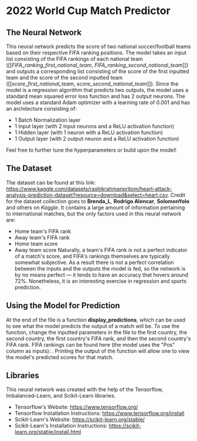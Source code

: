 # 2022 World Cup Match Predictor

## The Neural Network

This neural network predicts the score of two national soccer/football teams based on their respective FIFA ranking positions. The model takes an input list consisting of the FIFA rankings of each national team ([[*FIFA_ranking_first_national_team*, *FIFA_ranking_second_national_team*]]) and outputs a corresponding list consisting of the score of the first inputted team and the score of the second inputted team ([[*score_first_national_team*, *score_second_national_team*]]). Since the model is a regression algorithm that predicts two outputs, the model uses a standard mean squared error loss function and has 2 output neurons. The model uses a standard Adam optimizer with a learning rate of 0.001 and has an architecture consisting of:
- 1 Batch Normalization layer
- 1 Input layer (with 2 input neurons and a ReLU activation function)
- 1 Hidden layer (with 1 neuron with a ReLU activation function)
- 1 Output layer (with 2 output neuron and a ReLU activation function)

Feel free to further tune the hyperparameters or build upon the model!

## The Dataset
The dataset can be found at this link: https://www.kaggle.com/datasets/rashikrahmanpritom/heart-attack-analysis-prediction-dataset?resource=download&select=heart.csv. Credit for the dataset collection goes to **Brenda_L**, **Rodrigo Alencar**, **SolomonYolo** and others on *Kaggle*. It contains a large amount of information pertaining to international matches, but the only factors used in this neural network are:
- Home team's FIFA rank
- Away team's FIFA rank
- Home team score
- Away team score
Naturally, a team's FIFA rank is not a perfect indicator of a match's score, and FIFA's rankings themselves are typically somewhat subjective. As a result there is not a perfect correlation between the inputs and the outputs the model is fed, so the network is by no means perfect — it tends to have an accuracy that hovers around 72%. Nonetheless, it is an interesting exercise in regression and sports prediction.

## Using the Model for Prediction
At the end of the file is a function **display_predictions**, which can be used to see what the model predicts the output of a match will be. To use the function, change the inputted parameters in the file to the first country, the second country, the first country's FIFA rank, and then the second country's FIFA rank. FIFA rankings can be found here (the model uses the "Pos" column as inputs): . Printing the output of the function will allow one to view the model's predicted scores for that match. 

## Libraries
This neural network was created with the help of the Tensorflow, Imbalanced-Learn, and Scikit-Learn libraries.
- Tensorflow's Website: https://www.tensorflow.org/
- Tensorflow Installation Instructions: https://www.tensorflow.org/install
- Scikit-Learn's Website: https://scikit-learn.org/stable/
- Scikit-Learn's Installation Instructions: https://scikit-learn.org/stable/install.html
